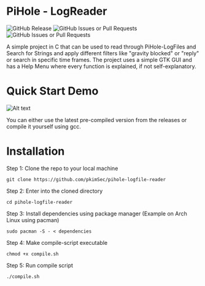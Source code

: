                            
# PiHole - LogReader

![GitHub Release](https://img.shields.io/github/v/release/pkimSec/pihole-logfile-reader?include_prereleases)
![GitHub Issues or Pull Requests](https://img.shields.io/github/issues-raw/pkimsec/pihole-logfile-reader)
![GitHub Issues or Pull Requests](https://img.shields.io/github/issues-pr/pkimsec/pihole-logfile-reader)


A simple project in C that can be used to read through PiHole-LogFiles and Search for Strings and apply different filters like "gravity blocked" or "reply" or search in specific time frames. The project uses a simple GTK GUI and has a Help Menu where every function is explained, if not self-explanatory.
 
# Quick Start Demo

![Alt text](https://github.com/user-attachments/assets/dc25e994-33dc-47de-95b6-32b5cfbb30c7)


You can either use the latest pre-compiled version from the releases or compile it yourself using gcc.
 
# Installation

Step 1: Clone the repo to your local machine
```
git clone https://github.com/pkimSec/pihole-logfile-reader
```
Step 2: Enter into the cloned directory
```
cd pihole-logfile-reader
```
Step 3: Install dependencies using package manager (Example on Arch Linux using pacman)
```
sudo pacman -S - < dependencies
```
Step 4: Make compile-script executable 
```
chmod +x compile.sh
```
Step 5: Run compile script
```
./compile.sh
```
